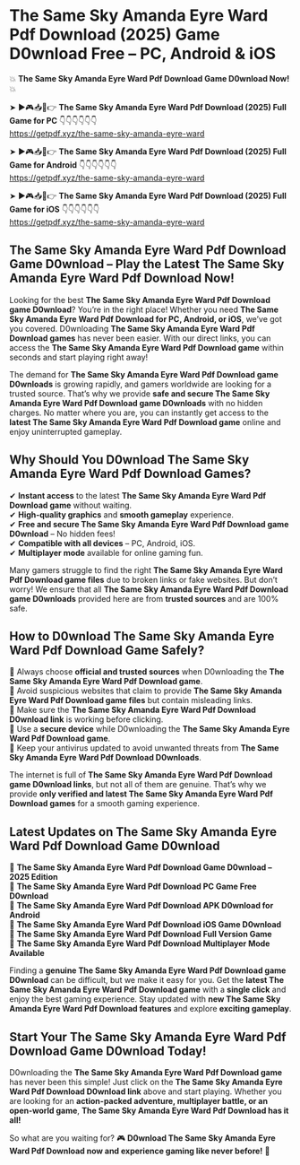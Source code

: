 # The Same Sky Amanda Eyre Ward Pdf Download (2025) Game D0wnload Free – PC, Android & iOS

💥 **The Same Sky Amanda Eyre Ward Pdf Download Game D0wnload Now!** 💥  

➤ ►🎮📥📱👉 **The Same Sky Amanda Eyre Ward Pdf Download (2025) Full Game for PC** 👇👇👇👇👇👇  
https://getpdf.xyz/the-same-sky-amanda-eyre-ward  

➤ ►🎮📥📱👉 **The Same Sky Amanda Eyre Ward Pdf Download (2025) Full Game for Android** 👇👇👇👇👇👇  
https://getpdf.xyz/the-same-sky-amanda-eyre-ward  

➤ ►🎮📥📱👉 **The Same Sky Amanda Eyre Ward Pdf Download (2025) Full Game for iOS** 👇👇👇👇👇👇  
https://getpdf.xyz/the-same-sky-amanda-eyre-ward  

## The Same Sky Amanda Eyre Ward Pdf Download Game D0wnload – Play the Latest The Same Sky Amanda Eyre Ward Pdf Download Now!

Looking for the best **The Same Sky Amanda Eyre Ward Pdf Download game D0wnload**? You’re in the right place! Whether you need **The Same Sky Amanda Eyre Ward Pdf Download for PC, Android, or iOS**, we’ve got you covered. D0wnloading **The Same Sky Amanda Eyre Ward Pdf Download games** has never been easier. With our direct links, you can access the **The Same Sky Amanda Eyre Ward Pdf Download game** within seconds and start playing right away!  

The demand for **The Same Sky Amanda Eyre Ward Pdf Download game D0wnloads** is growing rapidly, and gamers worldwide are looking for a trusted source. That’s why we provide **safe and secure The Same Sky Amanda Eyre Ward Pdf Download game D0wnloads** with no hidden charges. No matter where you are, you can instantly get access to the **latest The Same Sky Amanda Eyre Ward Pdf Download game** online and enjoy uninterrupted gameplay.  

## **Why Should You D0wnload The Same Sky Amanda Eyre Ward Pdf Download Games?**  

✔ **Instant access** to the latest **The Same Sky Amanda Eyre Ward Pdf Download game** without waiting.  
✔ **High-quality graphics** and **smooth gameplay** experience.  
✔ **Free and secure The Same Sky Amanda Eyre Ward Pdf Download game D0wnload** – No hidden fees!  
✔ **Compatible with all devices** – PC, Android, iOS.  
✔ **Multiplayer mode** available for online gaming fun.  

Many gamers struggle to find the right **The Same Sky Amanda Eyre Ward Pdf Download game files** due to broken links or fake websites. But don’t worry! We ensure that all **The Same Sky Amanda Eyre Ward Pdf Download game D0wnloads** provided here are from **trusted sources** and are 100% safe.  

## **How to D0wnload The Same Sky Amanda Eyre Ward Pdf Download Game Safely?**  

📌 Always choose **official and trusted sources** when D0wnloading the **The Same Sky Amanda Eyre Ward Pdf Download game**.  
📌 Avoid suspicious websites that claim to provide **The Same Sky Amanda Eyre Ward Pdf Download game files** but contain misleading links.  
📌 Make sure the **The Same Sky Amanda Eyre Ward Pdf Download D0wnload link** is working before clicking.  
📌 Use a **secure device** while D0wnloading the **The Same Sky Amanda Eyre Ward Pdf Download game**.  
📌 Keep your antivirus updated to avoid unwanted threats from **The Same Sky Amanda Eyre Ward Pdf Download D0wnloads**.  

The internet is full of **The Same Sky Amanda Eyre Ward Pdf Download game D0wnload links**, but not all of them are genuine. That’s why we provide **only verified and latest The Same Sky Amanda Eyre Ward Pdf Download games** for a smooth gaming experience.  

## **Latest Updates on The Same Sky Amanda Eyre Ward Pdf Download Game D0wnload**  

🔹 **The Same Sky Amanda Eyre Ward Pdf Download Game D0wnload – 2025 Edition**  
🔹 **The Same Sky Amanda Eyre Ward Pdf Download PC Game Free D0wnload**  
🔹 **The Same Sky Amanda Eyre Ward Pdf Download APK D0wnload for Android**  
🔹 **The Same Sky Amanda Eyre Ward Pdf Download iOS Game D0wnload**  
🔹 **The Same Sky Amanda Eyre Ward Pdf Download Full Version Game**  
🔹 **The Same Sky Amanda Eyre Ward Pdf Download Multiplayer Mode Available**  

Finding a **genuine The Same Sky Amanda Eyre Ward Pdf Download game D0wnload** can be difficult, but we make it easy for you. Get the **latest The Same Sky Amanda Eyre Ward Pdf Download game** with a **single click** and enjoy the best gaming experience. Stay updated with **new The Same Sky Amanda Eyre Ward Pdf Download features** and explore **exciting gameplay**.  

## **Start Your The Same Sky Amanda Eyre Ward Pdf Download Game D0wnload Today!**  

D0wnloading the **The Same Sky Amanda Eyre Ward Pdf Download game** has never been this simple! Just click on the **The Same Sky Amanda Eyre Ward Pdf Download D0wnload link** above and start playing. Whether you are looking for an **action-packed adventure, multiplayer battle, or an open-world game**, **The Same Sky Amanda Eyre Ward Pdf Download has it all!**  

So what are you waiting for? 🎮 **D0wnload The Same Sky Amanda Eyre Ward Pdf Download now and experience gaming like never before!** 🚀  